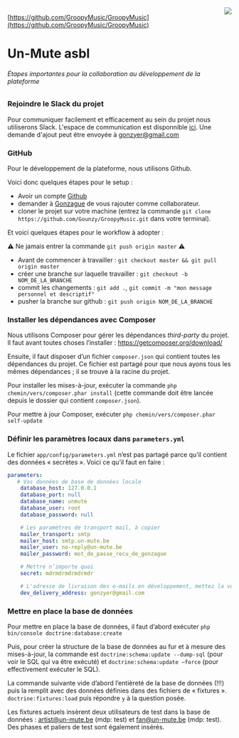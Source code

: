 <img src="https://img4.hostingpics.net/pics/435885UnMutelogo.png" align="right">

[https://github.com/GroopyMusic/GroopyMusic](https://github.com/GroopyMusic/GroopyMusic)

# Un-Mute asbl

###### *Étapes importantes pour la collaboration au développement de la plateforme*

### Rejoindre le Slack du projet

Pour communiquer facilement et efficacement au sein du projet nous utiliserons Slack. L'espace de communication est disponnible [ici](https://un-mute.slack.com/). Une demande d'ajout peut être envoyée à gonzyer@gmail.com

### GitHub

Pour le développement de la plateforme, nous utilisons Github.

Voici donc quelques étapes pour le setup :

  - Avoir un compte [Github](https://github.com/join)
  - demander à [Gonzague](https://github.com/Gounzy) de vous rajouter comme collaborateur.
  - cloner le projet sur votre machine (entrez la commande `git clone https://github.com/Gounzy/GroopyMusic.git` dans votre terminal).

Et voici quelques étapes pour le workflow à adopter :

 ⚠️ Ne jamais entrer la commande `git push origin master` ⚠️

  - Avant de commencer à travailler : `git checkout master && git pull origin master`
  - créer une branche sur laquelle travailler : `git checkout -b NOM_DE_LA_BRANCHE`
  - commit les changements : `git add .`, `git commit -m "mon message personnel et descriptif"`
  - pusher la branche sur github : `git push origin NOM_DE_LA_BRANCHE`


### Installer les dépendances avec Composer

Nous utilisons Composer pour gérer les dépendances *third-party* du projet. Il faut avant toutes choses l’installer : <https://getcomposer.org/download/>

Ensuite, il faut disposer d’un fichier `composer.json` qui contient toutes les dépendances du projet. Ce fichier est partagé pour que nous ayons tous les mêmes dépendances ; il se trouve à la racine du projet.

Pour installer les mises-à-jour, exécuter la commande
`php chemin/vers/composer.phar install`
(cette commande doit être lancée depuis le dossier qui contient `composer.json`).

Pour mettre à jour Composer, exécuter
`php chemin/vers/composer.phar self-update`

### Définir les paramètres locaux dans `parameters.yml`

Le fichier `app/config/parameters.yml` n’est pas partagé parce qu’il contient des données « secrètes ». Voici ce qu’il faut en faire :

```yaml
parameters:
   # Vos données de base de données locale
    database_host: 127.0.0.1
    database_port: null
    database_name: unmute
    database_user: root
    database_password: null

    # Les paramètres de transport mail, à copier
    mailer_transport: smtp
    mailer_host: smtp.un-mute.be
    mailer_user: no-reply@un-mute.be
    mailer_password: mot_de_passe_recu_de_gonzague

    # Mettre n’importe quoi
    secret: mdrmdrmdrmdrmdr

    # L'adresse de livraison des e-mails en développement, mettez la vôtre
    dev_delivery_address: gonzyer@gmail.com

```

### Mettre en place la base de données

Pour mettre en place la base de données, il faut d’abord exécuter
`php bin/console doctrine:database:create`

Puis, pour créer la structure de la base de données au fur et à mesure des mises-à-jour, la commande est `doctrine:schema:update --dump-sql` (pour voir le SQL qui va être exécuté) et `doctrine:schema:update –force` (pour effectivement exécuter le SQL).

La commande suivante vide d’abord l’entièreté de la base de données (!!!) puis la remplit avec des données définies dans des fichiers de « fixtures ».
`doctrine:fixtures:load` puis répondre `y` à la question posée.

Les fixtures actuels insèrent deux utilisateurs de test dans la base de données : artist@un-mute.be (mdp: test) et fan@un-mute.be (mdp: test). Des phases et paliers de test sont également insérés.
